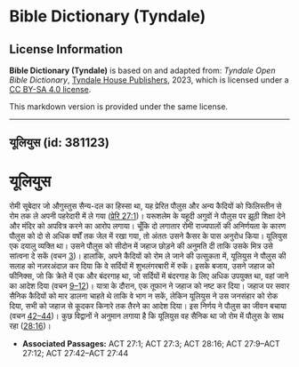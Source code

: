 # Bible Dictionary (Tyndale)

## License Information

**Bible Dictionary (Tyndale)** is based on and adapted from: _Tyndale Open Bible Dictionary_, [Tyndale House Publishers](https://tyndaleopenresources.com/), 2023, which is licensed under a [CC BY-SA 4.0 license](https://creativecommons.org/licenses/by-sa/4.0/legalcode.en).

This markdown version is provided under the same license.



--------------------------------

## यूलियुस (id: 381123)

यूलियुस
=======

रोमी सूबेदार जो औगुस्तुस सैन्य\-दल का हिस्सा था, यह प्रेरित पौलुस और अन्य कैदियों को फिलिस्तीन से रोम तक ले अपनी पहरेदारी में ले गया ([प्रेरि 27:1](https://ref.ly/Acts27:1))। यरूशलेम के यहूदी अगुवों ने पौलुस पर झूठी शिक्षा देने और मंदिर को अपवित्र करने का आरोप लगाया। चूँकि दो लगातार रोमी राज्यपालों की अनिर्णयता के कारण पौलुस को दो से अधिक वर्षों तक जेल में रखा गया, तो अंततः उसने कैसर के पास अनुरोध किया। यूलियुस एक दयालु व्यक्ति था। उसने पौलुस को सीदोन में जहाज छोड़ने की अनुमति दी ताकि उसके मित्र उसे सांत्वना दे सकें (वचन [3](https://ref.ly/Acts27:3))। हालांकि, अपने कैदियों को रोम ले जाने की उत्सुकता में, यूलियुस ने पौलुस की सलाह को नज़रअंदाज़ कर दिया कि वे सर्दियों में शुभलंगरबारी में रुकें। इसके बजाय, उसने जहाज को फीनिक्स, जो कि क्रेते में एक और बंदरगाह था, जो सर्दियों में बंदरगाह के लिए अधिक उपयुक्त था, वहां जाने का आदेश दिया (वचन [9–12](https://ref.ly/Acts27:9-Acts27:12))। यात्रा के दौरान, एक तूफान ने जहाज को नष्ट कर दिया। जहाज पर सवार सैनिक कैदियों को मार डालना चाहते थे ताकि वे भाग न सकें, लेकिन यूलियुस ने उस जनसंहार को रोक दिया, सभी को जहाज से कूदकर किनारे तक तैरने का आदेश दिया। इस निर्णय ने पौलुस का जीवन बचाया (वचन [42–44](https://ref.ly/Acts27:42-Acts27:44))। कुछ विद्वानों ने अनुमान लगाया है कि यूलियुस वह सैनिक था जो रोम में पौलुस के साथ रहा ([28:16](https://ref.ly/Acts28:16))।

* **Associated Passages:** ACT 27:1; ACT 27:3; ACT 28:16; ACT 27:9–ACT 27:12; ACT 27:42–ACT 27:44


